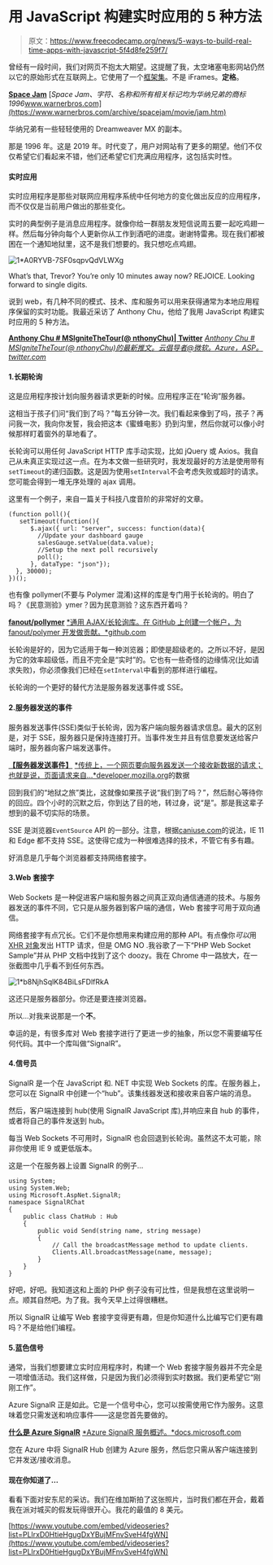 # 用 JavaScript 构建实时应用的 5 种方法

> 原文：<https://www.freecodecamp.org/news/5-ways-to-build-real-time-apps-with-javascript-5f4d8fe259f7/>

曾经有一段时间，我们对网页不抱太大期望。这提醒了我，太空堵塞电影网站仍然以它的原始形式在互联网上。它使用了一个[框架集](https://caniuse.com/#search=frameset)。不是 iFrames。**定格**。

[**Space Jam**](https://www.warnerbros.com/archive/spacejam/movie/jam.htm)
[*Space Jam、字符、名称和所有相关标记均为华纳兄弟的商标 1996*www.warnerbros.com](https://www.warnerbros.com/archive/spacejam/movie/jam.htm)

华纳兄弟有一些轻轻使用的 Dreamweaver MX 的副本。

那是 1996 年。这是 2019 年。时代变了，用户对网站有了更多的期望。他们不仅仅希望它们看起来不错，他们还希望它们充满应用程序，这包括实时性。

#### 实时应用

实时应用程序是那些对联网应用程序系统中任何地方的变化做出反应的应用程序，而不仅仅是当前用户做出的那些变化。

实时的典型例子是消息应用程序。就像你给一群朋友发短信说周五要一起吃鸡翅一样。然后每分钟向每个人更新你从工作到酒吧的进度。谢谢特雷弗。现在我们都被困在一个通知地狱里，这不是我们想要的。我只想吃点鸡翅。

![1*A0RYVB-7SF0sqpvQdVLWXg](img/21e6afdd5bd00fd344ed5c743db75aa4.png)

What’s that, Trevor? You’re only 10 minutes away now? REJOICE. Looking forward to single digits.

说到 web，有几种不同的模式、技术、库和服务可以用来获得通常为本地应用程序保留的实时功能。我最近采访了 Anthony Chu，他给了我用 JavaScript 构建实时应用的 5 种方法。

[**Anthony Chu # MSIgniteTheTour(@ nthonyChu)| Twitter**](https://twitter.com/nthonychu)
[*Anthony Chu # MSIgniteTheTour(@ nthonyChu)的最新推文。云倡导者@微软。Azure，ASP。twitter.com*](https://twitter.com/nthonychu)

#### 1.长期轮询

这是应用程序按计划向服务器请求更新的时候。应用程序正在“轮询”服务器。

这相当于孩子们问“我们到了吗？”每五分钟一次。我们看起来像到了吗，孩子？再问我一次，我向你发誓，我会把这本《蜜蜂电影》扔到沟里，然后你就可以像小时候那样盯着窗外的草地看了。

长轮询可以用任何 JavaScript HTTP 库手动实现，比如 jQuery 或 Axios。我自己从未真正实现过这一点。在为本文做一些研究时，我发现最好的方法是使用带有`setTimeout`的递归函数。这是因为使用`setInterval`不会考虑失败或超时的请求。您可能会得到一堆无序处理的 ajax 调用。

这里有一个例子，来自一篇关于科技八度音阶的非常好的文章。

```
(function poll(){
   setTimeout(function(){
      $.ajax({ url: "server", success: function(data){
        //Update your dashboard gauge
        salesGauge.setValue(data.value);
        //Setup the next poll recursively
        poll();
      }, dataType: "json"});
  }, 30000);
})();
```

也有像 pollymer(不要与 Polymer 混淆)这样的库是专门用于长轮询的。明白了吗？《民意测验》ymer？因为民意测验？这东西开着吗？

[**fanout/pollymer**](https://github.com/fanout/pollymer)
[*通用 AJAX/长轮询库。在 GitHub 上创建一个帐户，为 fanout/polymer 开发做贡献。*github.com](https://github.com/fanout/pollymer)

长轮询是好的，因为它适用于每一种浏览器；即使是超级老的。之所以不好，是因为它的效率超级低，而且不完全是“实时”的。它也有一些奇怪的边缘情况(比如请求失败)，你必须像我们已经在`setInterval`中看到的那样进行编程。

长轮询的一个更好的替代方法是服务器发送事件或 SSE。

#### 2.服务器发送的事件

服务器发送事件(SSE)类似于长轮询，因为客户端向服务器请求信息。最大的区别是，对于 SSE，服务器只是保持连接打开。当事件发生并且有信息要发送给客户端时，服务器向客户端发送事件。

[**【服务器发送事件】**](https://developer.mozilla.org/en-US/docs/Web/API/Server-sent_events)
[*传统上，一个网页要向服务器发送一个接收新数据的请求；也就是说，页面请求来自…*developer.mozilla.org](https://developer.mozilla.org/en-US/docs/Web/API/Server-sent_events)的数据

回到我们的“地狱之旅”类比，这就像如果孩子说“我们到了吗？”，然后耐心等待你的回应。四个小时的沉默之后，你到达了目的地，转过身，说“是”。那是我这辈子想到的最不切实际的场景。

SSE 是浏览器`EventSource` API 的一部分。注意，根据[caniuse.com](https://caniuse.com/#search=EventSource)的说法，IE 11 和 Edge 都不支持 SSE。这使得它成为一种很难选择的技术，不管它有多有趣。

好消息是几乎每个浏览器都支持网络套接字。

#### 3.Web 套接字

Web Sockets 是一种促进客户端和服务器之间真正双向通信通道的技术。与服务器发送的事件不同，它只是从服务器到客户端的通信，Web 套接字可用于双向通信。

网络套接字有点冗长。它们不是你想用来构建应用的那种 API。有点像你*可以*用 [XHR 对象](https://developer.mozilla.org/en-US/docs/Web/API/XMLHttpRequest)发出 HTTP 请求，但是 OMG NO .我谷歌了一下“PHP Web Socket Sample”并从 PHP 文档中找到了这个 doozy。我在 Chrome 中一路放大，在一张截图中几乎看不到任何东西。

![1*b8NjhSqlK84BiLsFDlfRkA](img/208d783e3bc552050393936f5571cb12.png)

这还只是服务器部分。你还是要连接浏览器。

所以…对我来说那是一个**不**。

幸运的是，有很多库对 Web 套接字进行了更进一步的抽象，所以您不需要编写任何代码。其中一个库叫做“SignalR”。

#### 4.信号员

SignalR 是一个在 JavaScript 和. NET 中实现 Web Sockets 的库。在服务器上，您可以在 SignalR 中创建一个“hub”。该集线器发送和接收来自客户端的消息。

然后，客户端连接到 hub(使用 SignalR JavaScript 库),并响应来自 hub 的事件，或者将自己的事件发送到 hub。

每当 Web Sockets 不可用时，SignalR 也会回退到长轮询。虽然这不太可能，除非你使用 IE 9 或更低版本。

这是一个在服务器上设置 SignalR 的例子…

```
using System;
using System.Web;
using Microsoft.AspNet.SignalR;
namespace SignalRChat
{
    public class ChatHub : Hub
    {
        public void Send(string name, string message)
        {
            // Call the broadcastMessage method to update clients.
            Clients.All.broadcastMessage(name, message);
        }
    }
}
```

好吧，好吧。我知道这和上面的 PHP 例子没有可比性，但是我想在这里说明一点。顺其自然吧。为了我。我今天早上过得很糟糕。

所以 SignalR 让编写 Web 套接字变得更有趣，但是你知道什么比编写它们更有趣吗？不是给他们编程。

#### 5.蓝色信号

通常，当我们想要建立实时应用程序时，构建一个 Web 套接字服务器并不完全是一项增值活动。我们这样做，只是因为我们必须得到实时数据。我们更希望它“刚刚工作”。

Azure SignalR 正是如此。它是一个信号中心，您可以按需使用它作为服务。这意味着您只需发送和响应事件——这是您首先要做的。

[**什么是 Azure SignalR**](https://docs.microsoft.com/en-us/azure/azure-signalr/signalr-overview?WT.mc_id=medium-blog-buhollan)
[*Azure SignalR 服务概述。*docs.microsoft.com](https://docs.microsoft.com/en-us/azure/azure-signalr/signalr-overview?WT.mc_id=medium-blog-buhollan)

您在 Azure 中将 SignalR Hub 创建为 Azure 服务，然后您只需从客户端连接到它并发送/接收消息。

#### 现在你知道了…

看看下面对安东尼的采访。我们在维加斯拍了这张照片，当时我们都在开会，戴着我在派对城买的假发玩得很开心。我花的最值的 8 美元。

[https://www.youtube.com/embed/videoseries?list=PLlrxD0HtieHgugDxYBujMFnvSveH4fgWN](https://www.youtube.com/embed/videoseries?list=PLlrxD0HtieHgugDxYBujMFnvSveH4fgWN)